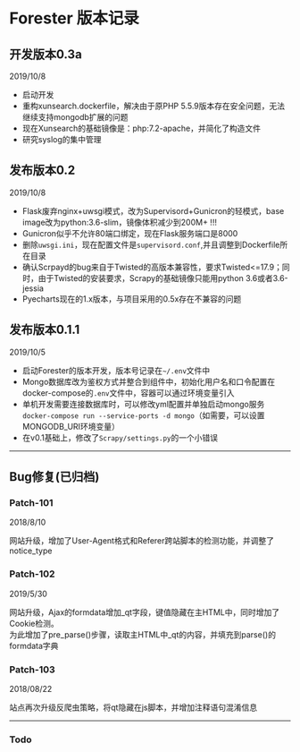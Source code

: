 # Forester 版本记录

## 开发版本0.3a

2019/10/8

- 启动开发
- 重构xunsearch.dockerfile，解决由于原PHP 5.5.9版本存在安全问题，无法继续支持mongodb扩展的问题
- 现在Xunsearch的基础镜像是：php:7.2-apache，并简化了构造文件
- 研究syslog的集中管理

## 发布版本0.2

2019/10/8

- Flask废弃nginx+uwsgi模式，改为Supervisord+Gunicron的轻模式，base image改为python:3.6-slim，镜像体积减少到200M+ !!!
- Gunicron似乎不允许80端口绑定，现在Flask服务端口是8000
- 删除`uwsgi.ini`，现在配置文件是`supervisord.conf`,并且调整到Dockerfile所在目录
- 确认Scrpayd的bug来自于Twisted的高版本兼容性，要求Twisted<=17.9；同时，由于Twisted的安装要求，Scrapy的基础镜像只能用python 3.6或者3.6-jessia
- Pyecharts现在的1.x版本，与项目采用的0.5x存在不兼容的问题

## 发布版本0.1.1

2019/10/5

- 启动Forester的版本开发，版本号记录在`~/.env`文件中
- Mongo数据库改为鉴权方式并整合到组件中，初始化用户名和口令配置在docker-compose的`.env`文件中，容器可以通过环境变量引入
- 单机开发需要连接数据库时，可以修改yml配置并单独启动mongo服务`docker-compose run --service-ports -d mongo`（如需要，可以设置MONGODB_URI环境变量）
- 在v0.1基础上，修改了`Scrapy/settings.py`的一个小错误

---

## Bug修复(已归档)

### Patch-101

2018/8/10

网站升级，增加了User-Agent格式和Referer跨站脚本的检测功能，并调整了notice_type
  
### Patch-102

2019/5/30

网站升级，Ajax的formdata增加_qt字段，键值隐藏在主HTML中，同时增加了Cookie检测。  
为此增加了pre_parse()步骤，读取主HTML中_qt的内容，并填充到parse()的formdata字典

### Patch-103

2018/08/22

站点再次升级反爬虫策略，将qt隐藏在js脚本，并增加注释语句混淆信息

---

### Todo
